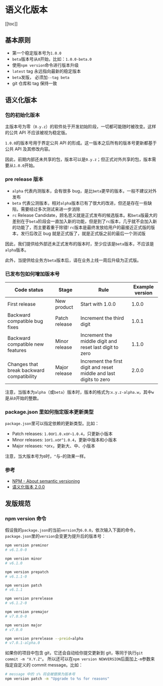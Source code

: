 # 语义化版本

[[toc]]

## 基本原则

- 第一个稳定版本号为`1.0.0`
- `beta`版本号从`0`开始，比如：`1.0.0-beta.0`
- 使用`npm version`命令进行版本升级
- `latest` tag 永远指向最新的稳定版本
- `beta`发版， 必须加`--tag beta`
- git 仓库和 tag 保持一致

## 语义化版本

### 包的初始化版本

主版本号为零（`0.y.z`）的软件处于开发初始阶段，一切都可能随时被改变。这样的公共 API 不应该被视为稳定版。

`1.0.0`的版本号用于界定公共 API 的形成。这一版本之后所有的版本号更新都基于公共 API 及其修改内容。

因此，前期内部还未共享的包，版本可以是`0.y.z`；但正式对外共享的包，版本需要从`1.0.0`开始。

### pre release 版本

- `alpha`
    代表内测版本，会有很多 bug，是比`beta`更早的版本，一般不建议对外发布
- `beta`
    代表公测版本，相对`alpha`版本已有了很大的改进，但还是存在一些缺陷，需要经过多次测试来进一步消除
- `rc`
    Release Candidate，顾名思义就是正式发布的候选版本。和`beta`版最大的差别在于`beta`阶段会一直加入新的功能，但是到了`rc`版本，几乎就不会加入新的功能了，而主要着重于除错! `rc`版本是最终发放给用户的最接近正式版的版本，发行后改正 bug 就是正式版了，就是正式版之前的最后一个测试版

因此，我们提供给外部还未正式发布的版本时，至少应该是`beta`版本，不应该是`alpha`版本。

此外，当提供给业务方`beta`版本后，请在业务上线一周后升级为正式版。

### 已发布包如何增加版本号

| Code status                               | Stage         | Rule                                                               | Example version |
| ----------------------------------------- | ------------- | ------------------------------------------------------------------ | --------------- |
| First release                             | New product   | Start with 1.0.0                                                   | 1.0.0           |
| Backward compatible bug fixes             | Patch release | Increment the third digit                                          | 1.0.1           |
| Backward compatible new features          | Minor release | Increment the middle digit and reset last digit to zero            | 1.1.0           |
| Changes that break backward compatibility | Major release | Increment the first digit and reset middle and last digits to zero | 2.0.0           |

注意，当版本为`alpha`（或`beta`）版本时，版本的格式为:`x.y.z-alpha.w`，其中`w`是从`0`开始的整数。

### package.json 里如何指定版本更新类型

`package.json`里可以指定依赖的更新类型。比如：

- Patch releases: `1.0`or`1.0.x`or`~1.0.4`，只更新小版本
- Minor releases: `1`or`1.x`or`^1.0.4`，更新中版本和小版本
- Major releases: `*`or`x`，更新大、中、小版本

注意，当大版本号为`0`时，`^`与`~`的效果一样。

### 参考

- [NPM - About semantic versioning](https://docs.npmjs.com/about-semantic-versioning)
- [语义化版本 2.0.0](https://semver.org/lang/zh-CN/)

## 发版规范

### npm version 命令

假设我的`package.json`的当前`version`为`6.0.0`，依次输入下面的命令，`package.json`里的`version`会变更为提升后的版本号：

```sh
npm version preminor
# v6.1.0-0

npm version minor
# v6.1.0

npm version prepatch
# v6.1.1-0

npm version patch
# v6.1.1

npm version prerelease
# v6.1.2-0

npm version premajor
# v7.0.0-0

npm version major
# v7.0.0

npm version prerelease --preid=alpha
# v7.0.1-alpha.0
```

如果你的项目中包含 git，它还会自动给你提交更新到 git，等同于执行`git commit -m "X.Y.Z"`。
所以还可以在`npm version NEWVERSION`后面加上`-m`参数来指定自定义的 commit message。比如：

```sh
# message 中的 s% 将会被替换为版本号
npm version patch -m "Upgrade to %s for reasons"
```
